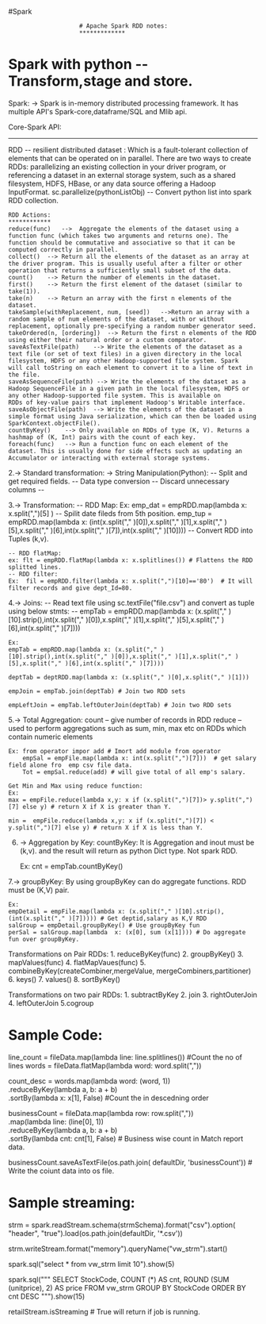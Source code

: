 #Spark 

                        # Apache Spark RDD notes:
                        *************
# Spark with python -- Transform,stage and store.

Spark:
    -> Spark is in-memory distributed processing framework.
    It has multiple API's Spark-core,dataframe/SQL and Mlib api.

Core-Spark API:
**************

   RDD -- resilient distributed dataset :
        Which is a fault-tolerant collection of elements that can be operated on in parallel. There are two ways to create RDDs: parallelizing an existing collection in your driver program, or referencing a dataset in an external storage system, such as a shared filesystem, HDFS, HBase, or any data source offering a Hadoop InputFormat.
    sc.parallelize(pythonListObj) -- Convert python list into spark RDD collection.


    RDD Actions:
    ************
    reduce(func)   -->	Aggregate the elements of the dataset using a function func (which takes two arguments and returns one). The function should be commutative and associative so that it can be computed correctly in parallel.
    collect()  --> Return all the elements of the dataset as an array at the driver program. This is usually useful after a filter or other operation that returns a sufficiently small subset of the data.
    count()	   --> Return the number of elements in the dataset.
    first()	   --> Return the first element of the dataset (similar to take(1)).
    take(n)	   --> Return an array with the first n elements of the dataset.
    takeSample(withReplacement, num, [seed])   -->Return an array with a random sample of num elements of the dataset, with or without replacement, optionally pre-specifying a random number generator seed.
    takeOrdered(n, [ordering])  --> Return the first n elements of the RDD using either their natural order or a custom comparator.
    saveAsTextFile(path)    --> Write the elements of the dataset as a text file (or set of text files) in a given directory in the local filesystem, HDFS or any other Hadoop-supported file system. Spark                            will call toString on each element to convert it to a line of text in the file.
    saveAsSequenceFile(path) --> Write the elements of the dataset as a Hadoop SequenceFile in a given path in the local filesystem, HDFS or any other Hadoop-supported file system. This is available on                             RDDs of key-value pairs that implement Hadoop's Writable interface.
    saveAsObjectFile(path)  --> Write the elements of the dataset in a simple format using Java serialization, which can then be loaded using SparkContext.objectFile().
    countByKey()    --> Only available on RDDs of type (K, V). Returns a hashmap of (K, Int) pairs with the count of each key.
    foreach(func)   --> Run a function func on each element of the dataset. This is usually done for side effects such as updating an Accumulator or interacting with external storage systems.

2.-> Standard transformation:
    -> String Manipulation(Python):
        -- Split and get required fields.
        -- Data type conversion
        -- Discard unnecessary columns
        --

 3.-> Transformation:
    -- RDD Map:
    Ex: emp_dat = empRDD.map(lambda x: x.split(",")[5] )  -- Spilit date fileds from 5th position.
    emp_tup = empRDD.map(lambda x: (int(x.split("," )[0]),x.split("," )[1],x.split("," )[5],x.split("," )[6],int(x.split("," )[7]),int(x.split("," )[10]))) -- Convert RDD into Tuples (k,v).

    -- RDD flatMap:
    ex: flt = empRDD.flatMap(lambda x: x.splitlines()) # Flattens the RDD splitted lines.
    -- RDD filter:
    Ex:  fil = empRDD.filter(lambda x: x.split(",")[10]=='80')  # It will filter records and give dept_Id=80.

4.-> Joins:
    -- Read text file using sc.textFile("file.csv") and convert as tuple using below stmts:
    -- empTab = empRDD.map(lambda x: (x.split("," )[10].strip(),int(x.split("," )[0]),x.split("," )[1],x.split("," )[5],x.split("," )[6],int(x.split("," )[7])))

    Ex:
    empTab = empRDD.map(lambda x: (x.split("," )[10].strip(),int(x.split("," )[0]),x.split("," )[1],x.split("," )[5],x.split("," )[6],int(x.split("," )[7])))

    deptTab = deptRDD.map(lambda x: (x.split("," )[0],x.split("," )[1]))

    empJoin = empTab.join(deptTab) # Join two RDD sets

    empLeftJoin = empTab.leftOuterJoin(deptTab) # Join two RDD sets

5.-> Total Aggregation:
    count – give number of records in RDD
    reduce – used to perform aggregations such as sum, min, max etc on RDDs which contain numeric elements

    Ex: from operator impor add # Imort add module from operator
        empSal = empFile.map(lambda x: int(x.split(",")[7]))  # get salary field alone fro  emp csv file data.
        Tot = empSal.reduce(add) # will give total of all emp's salary.

    Get Min and Max using reduce function:
    Ex:
    max = empFile.reduce(lambda x,y: x if (x.split(",")[7])> y.split(",")[7] else y) # return X if X is greater than Y.

    min =  empFile.reduce(lambda x,y: x if (x.split(",")[7]) < y.split(",")[7] else y) # return X if X is less than Y.

6. -> Aggregation by Key:
    countByKey:
        It is Aggregation and inout must be (k,v). and the result will return as python Dict type. Not spark RDD.

    Ex: cnt = empTab.countByKey()

7.->  groupByKey:
    By using groupByKey can do aggregate functions. RDD must be (K,V) pair.

    Ex:
    empDetail = empFile.map(lambda x: (x.split("," )[10].strip(),(int(x.split("," )[7])))) # Get deptid,salary as K,V RDD
    salGroup = empDetail.groupByKey() # Use groupByKey fun
    perSal = salGroup.map(lambda  x: (x[0], sum (x[1]))) # Do aggregate fun over groupByKey.

Transformations on Pair RDDs:
    1. reduceByKey(func)
    2. groupByKey()
    3. mapValues(func)
    4. flatMapVaues(func)
    5. combineByKey(createCombiner,mergeValue, mergeCombiners,partitioner)
    6. keys()
    7. values()
    8. sortByKey()

Transformations on two pair RDDs:
    1. subtractByKey
    2. join
    3. rightOuterJoin
    4. leftOuterJoin
    5.cogroup

# Sample Code:
line_count = fileData.map(lambda line: line.splitlines())   #Count the no of lines
words = fileData.flatMap(lambda word: word.split(","))

count_desc = words.map(lambda word: (word, 1)) \
                  .reduceByKey(lambda a, b:  a + b) \
                  .sortBy(lambda x: x[1], False)    #Count the in descedning order

businessCount = fileData.map(lambda row: row.split(",")) \
                        .map(lambda line: (line[0], 1)) \
                        .reduceByKey(lambda a, b: a + b) \
                        .sortBy(lambda cnt: cnt[1], False)  # Business wise count in Match report data.

businessCount.saveAsTextFile(os.path.join(
    defaultDir, 'businessCount'))   # Write the coiunt data into os file.

# Sample streaming:

strm = spark.readStream.schema(strmSchema).format("csv").option(
        "header", "true").load(os.path.join(defaultDir, '*.csv'))

strm.writeStream.format("memory").queryName("vw_strm").start()

spark.sql("select * from vw_strm limit 10").show(5)

spark.sql("""
            SELECT StockCode, COUNT (*) AS cnt, ROUND (SUM (unitprice), 2) AS price
            FROM vw_strm
        GROUP BY StockCode
        ORDER BY cnt DESC """).show(15)

retailStream.isStreaming    # True will return if job is running.
